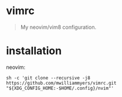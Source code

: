 # vimrc

> My neovim/vim8 configuration.

# installation

neovim: 
```
sh -c 'git clone --recursive -j8 https://github.com/mwilliammyers/vimrc.git "${XDG_CONFIG_HOME:-$HOME/.config}/nvim"'
```
